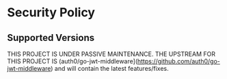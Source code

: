 # Security Policy

## Supported Versions

THIS PROJECT IS UNDER PASSIVE MAINTENANCE. THE UPSTREAM FOR THIS PROJECT IS (auth0/go-jwt-middleware](https://github.com/auth0/go-jwt-middleware) and will contain the latest features/fixes.
